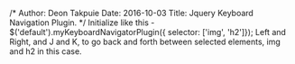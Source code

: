 /*
Author: Deon Takpuie
Date: 2016-10-03
Title: Jquery Keyboard Navigation Plugin.
*/
Initialize like this - $('default').myKeyboardNavigatorPlugin({ selector: ['img', 'h2']}); Left and Right, and J and K, to go back and forth between selected elements, img and h2 in this case.